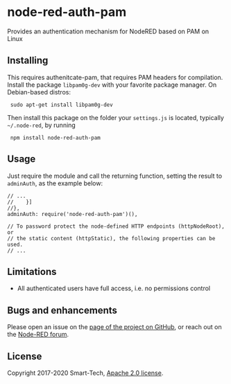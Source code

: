# node-red-auth-pam

Provides an authentication mechanism for NodeRED based on PAM on Linux


## Installing

This requires authenitcate-pam, that requires PAM headers for compilation. Install the package `libpam0g-dev` with your favorite package manager. On Debian-based distros:

     sudo apt-get install libpam0g-dev

Then install this package on the folder your `settings.js` is located, typically `~/.node-red`, by running

     npm install node-red-auth-pam


## Usage

Just require the module and call the returning function, setting the result to `adminAuth`, as the example below:

    // ...
    //    }]
    //},
    adminAuth: require('node-red-auth-pam')(),

    // To password protect the node-defined HTTP endpoints (httpNodeRoot), or
    // the static content (httpStatic), the following properties can be used.
    // ...


## Limitations

 - All authenticated users have full access, i.e. no permissions control


## Bugs and enhancements

Please open an issue on the [page of the project on GitHub](https://github.com/netsmarttech/node-red-auth-pam), or reach out on the [Node-RED forum](https://discourse.nodered.org/).


## License

Copyright 2017-2020 Smart-Tech, [Apache 2.0 license](LICENSE).